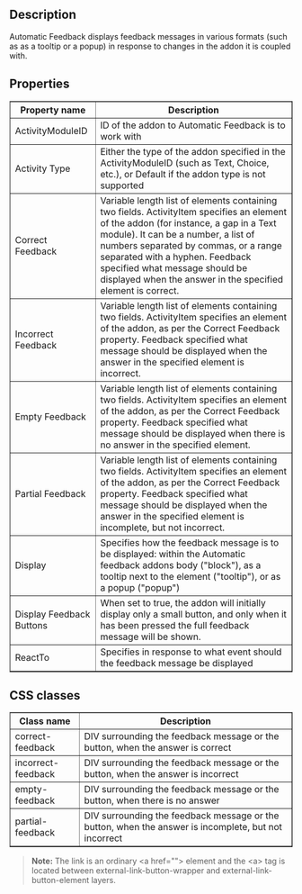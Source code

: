 ## Description
Automatic Feedback displays feedback messages in various formats (such as as a tooltip or a popup) in response to changes in the addon it is coupled with.
## Properties

<table border='1'>
    <tr>
        <th>Property name</th>
        <th>Description</th>
    </tr>
    <tr>
        <td>ActivityModuleID</td>
        <td>ID of the addon to Automatic Feedback is to work with</td>
    </tr>
    <tr>
        <td>Activity Type</td>
        <td>Either the type of the addon specified in the ActivityModuleID (such as Text, Choice, etc.), or Default if the addon type is not supported</td>
    </tr>
    <tr>
        <td>Correct Feedback</td>
        <td>Variable length list of elements containing two fields. ActivityItem specifies an element of the addon (for instance, a gap in a Text module). It can be a number, a list of numbers separated by commas, or a range separated with a hyphen. Feedback specified what message should be displayed when the answer in the specified element is correct.</td>
    </tr>
    <tr>
        <td>Incorrect Feedback</td>
        <td>Variable length list of elements containing two fields. ActivityItem specifies an element of the addon, as per the Correct Feedback property. Feedback specified what message should be displayed when the answer in the specified element is incorrect.</td>
    </tr>
    <tr>
        <td>Empty Feedback</td>
        <td>Variable length list of elements containing two fields. ActivityItem specifies an element of the addon, as per the Correct Feedback property. Feedback specified what message should be displayed when there is no answer in the specified element.</td>
    </tr>
    <tr>
        <td>Partial Feedback</td>
        <td>Variable length list of elements containing two fields. ActivityItem specifies an element of the addon, as per the Correct Feedback property. Feedback specified what message should be displayed when the answer in the specified element is incomplete, but not incorrect.</td>
    </tr>
    <tr>
        <td>Display</td>
        <td>Specifies how the feedback message is to be displayed: within the Automatic feedback addons body ("block"), as a tooltip next to the element ("tooltip"), or as a popup ("popup")</td>
    </tr>
    <tr>
        <td>Display Feedback Buttons</td>
        <td>When set to true, the addon will initially display only a small button, and only when it has been pressed the full feedback message will be shown.</td>
    </tr>
    <tr>
        <td>ReactTo</td>
        <td>Specifies in response to what event should the feedback message be displayed</td>
    </tr>
</table>

## CSS classes

<table border='1'>
    <tr>
        <th>Class name</th>
        <th>Description</th>
    </tr>
    <tr>
        <td>correct-feedback</td>
        <td>DIV surrounding the feedback message or the button, when the answer is correct</td>
    </tr>
    <tr>
        <td>incorrect-feedback</td>
        <td>DIV surrounding the feedback message or the button, when the answer is incorrect</td>
    </tr>
    <tr>
        <td>empty-feedback</td>
        <td>DIV surrounding the feedback message or the button, when there is no answer</td>
    </tr>
    <tr>
        <td>partial-feedback</td>
        <td>DIV surrounding the feedback message or the button, when the answer is incomplete, but not incorrect</td>
    </tr>
</table>

> **Note:** The link is an ordinary &lt;a href=""&gt; element and the &lt;a&gt; tag is located between external-link-button-wrapper and external-link-button-element layers.
